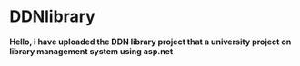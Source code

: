 # DDNlibrary
**Hello, i have uploaded the DDN library project that a university project on library management system using asp.net**
